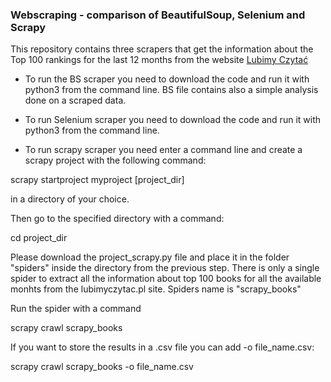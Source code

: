 ### Webscraping  - comparison of BeautifulSoup, Selenium and Scrapy
This repository contains three scrapers that get the information about the Top 100 rankings for the last 12 months from the website [Lubimy Czytać]( https://lubimyczytac.pl/top100?page=1&listId=listTop100&month=4&year=2021&paginatorType=Standard)

* To run the BS scraper you need to download the code and run it with python3 from the command line. BS file contains also a simple analysis done on a scraped data.

* To run Selenium scraper you need to download the code and run it with python3 from the command line.

* To run scrapy scraper you need enter a command line and create a scrapy project with the following command:

scrapy startproject myproject [project_dir]

in a directory of your choice. 

Then go to the specified directory with a command:

cd project_dir

Please download the project_scrapy.py file and place it in the folder "spiders" inside the directory from the previous step. There is only a single spider to extract all the information about top 100 books for all the available monhts from the lubimyczytac.pl site. Spiders name is "scrapy_books"

Run the spider with a command 

scrapy crawl scrapy_books

If you want to store the results in a .csv file you can add -o file_name.csv:

scrapy crawl scrapy_books -o file_name.csv

